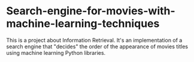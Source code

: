 # Search-engine-for-movies-with-machine-learning-techniques
This is a project about Information Retrieval. It's an implementation of a search engine that "decides" the order of the appearance of movies titles using machine learning Python libraries.
